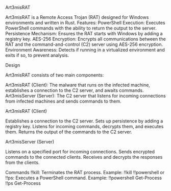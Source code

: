 Art3misRAT

Art3misRAT is a Remote Access Trojan (RAT) designed for Windows environments and written in Rust.
Features:
PowerShell Execution: Executes PowerShell commands with the ability to return the output to the server.
Persistence Mechanism: Ensures the RAT starts with Windows by adding a registry key.
AES-256 Encryption: Encrypts all communications between the RAT and the command-and-control (C2) server using AES-256 encryption.
Environment Awareness: Detects if running in a virtualized environment and exits if so, to prevent analysis.

Design

Art3misRAT consists of two main components:

Art3misRAT (Client): The malware that runs on the infected machine, establishes a connection to the C2 server, and awaits commands.
Art3misServer (Server): The C2 server that listens for incoming connections from infected machines and sends commands to them.

Art3misRAT (Client)

Establishes a connection to the C2 server.
Sets up persistence by adding a registry key.
Listens for incoming commands, decrypts them, and executes them.
Returns the output of the commands to the C2 server.

Art3misServer (Server)

Listens on a specified port for incoming connections.
Sends encrypted commands to the connected clients.
Receives and decrypts the responses from the clients.
    
Commands
!!kill: Terminates the RAT process.
Example:
    !!kill
!!powershell or !!ps: Executes a PowerShell command.
Example: 
!!powershell Get-Process
!!ps Get-Process
